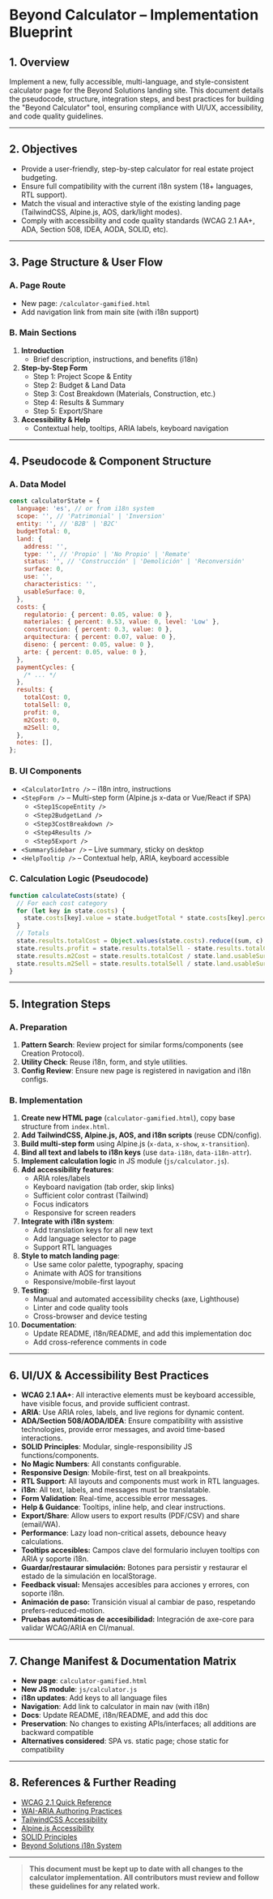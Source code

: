 # Beyond Calculator – Implementation Blueprint

## 1. **Overview**

Implement a new, fully accessible, multi-language, and style-consistent calculator page for the Beyond Solutions landing site. This document details the pseudocode, structure, integration steps, and best practices for building the "Beyond Calculator" tool, ensuring compliance with UI/UX, accessibility, and code quality guidelines.

---

## 2. **Objectives**

- Provide a user-friendly, step-by-step calculator for real estate project budgeting.
- Ensure full compatibility with the current i18n system (18+ languages, RTL support).
- Match the visual and interactive style of the existing landing page (TailwindCSS, Alpine.js, AOS, dark/light modes).
- Comply with accessibility and code quality standards (WCAG 2.1 AA+, ADA, Section 508, IDEA, AODA, SOLID, etc).

---

## 3. **Page Structure & User Flow**

### **A. Page Route**

- New page: `/calculator-gamified.html`
- Add navigation link from main site (with i18n support)

### **B. Main Sections**

1. **Introduction**
   - Brief description, instructions, and benefits (i18n)
2. **Step-by-Step Form**
   - Step 1: Project Scope & Entity
   - Step 2: Budget & Land Data
   - Step 3: Cost Breakdown (Materials, Construction, etc.)
   - Step 4: Results & Summary
   - Step 5: Export/Share
3. **Accessibility & Help**
   - Contextual help, tooltips, ARIA labels, keyboard navigation

---

## 4. **Pseudocode & Component Structure**

### **A. Data Model**

```js
const calculatorState = {
  language: 'es', // or from i18n system
  scope: '', // 'Patrimonial' | 'Inversion'
  entity: '', // 'B2B' | 'B2C'
  budgetTotal: 0,
  land: {
    address: '',
    type: '', // 'Propio' | 'No Propio' | 'Remate'
    status: '', // 'Construcción' | 'Demolición' | 'Reconversión'
    surface: 0,
    use: '',
    characteristics: '',
    usableSurface: 0,
  },
  costs: {
    regulatorio: { percent: 0.05, value: 0 },
    materiales: { percent: 0.53, value: 0, level: 'Low' },
    construccion: { percent: 0.3, value: 0 },
    arquitectura: { percent: 0.07, value: 0 },
    diseno: { percent: 0.05, value: 0 },
    arte: { percent: 0.05, value: 0 },
  },
  paymentCycles: {
    /* ... */
  },
  results: {
    totalCost: 0,
    totalSell: 0,
    profit: 0,
    m2Cost: 0,
    m2Sell: 0,
  },
  notes: [],
};
```

### **B. UI Components**

- `<CalculatorIntro />` – i18n intro, instructions
- `<StepForm />` – Multi-step form (Alpine.js x-data or Vue/React if SPA)
  - `<Step1ScopeEntity />`
  - `<Step2BudgetLand />`
  - `<Step3CostBreakdown />`
  - `<Step4Results />`
  - `<Step5Export />`
- `<SummarySidebar />` – Live summary, sticky on desktop
- `<HelpTooltip />` – Contextual help, ARIA, keyboard accessible

### **C. Calculation Logic (Pseudocode)**

```js
function calculateCosts(state) {
  // For each cost category
  for (let key in state.costs) {
    state.costs[key].value = state.budgetTotal * state.costs[key].percent;
  }
  // Totals
  state.results.totalCost = Object.values(state.costs).reduce((sum, c) => sum + c.value, 0);
  state.results.profit = state.results.totalSell - state.results.totalCost;
  state.results.m2Cost = state.results.totalCost / state.land.usableSurface;
  state.results.m2Sell = state.results.totalSell / state.land.usableSurface;
}
```

---

## 5. **Integration Steps**

### **A. Preparation**

1. **Pattern Search**: Review project for similar forms/components (see Creation Protocol).
2. **Utility Check**: Reuse i18n, form, and style utilities.
3. **Config Review**: Ensure new page is registered in navigation and i18n configs.

### **B. Implementation**

1. **Create new HTML page** (`calculator-gamified.html`), copy base structure from `index.html`.
2. **Add TailwindCSS, Alpine.js, AOS, and i18n scripts** (reuse CDN/config).
3. **Build multi-step form** using Alpine.js (`x-data`, `x-show`, `x-transition`).
4. **Bind all text and labels to i18n keys** (use `data-i18n`, `data-i18n-attr`).
5. **Implement calculation logic** in JS module (`js/calculator.js`).
6. **Add accessibility features**:
   - ARIA roles/labels
   - Keyboard navigation (tab order, skip links)
   - Sufficient color contrast (Tailwind)
   - Focus indicators
   - Responsive for screen readers
7. **Integrate with i18n system**:
   - Add translation keys for all new text
   - Add language selector to page
   - Support RTL languages
8. **Style to match landing page**:
   - Use same color palette, typography, spacing
   - Animate with AOS for transitions
   - Responsive/mobile-first layout
9. **Testing**:
   - Manual and automated accessibility checks (axe, Lighthouse)
   - Linter and code quality tools
   - Cross-browser and device testing
10. **Documentation**:
    - Update README, i18n/README, and add this implementation doc
    - Add cross-reference comments in code

---

## 6. **UI/UX & Accessibility Best Practices**

- **WCAG 2.1 AA+**: All interactive elements must be keyboard accessible, have visible focus, and provide sufficient contrast.
- **ARIA**: Use ARIA roles, labels, and live regions for dynamic content.
- **ADA/Section 508/AODA/IDEA**: Ensure compatibility with assistive technologies, provide error messages, and avoid time-based interactions.
- **SOLID Principles**: Modular, single-responsibility JS functions/components.
- **No Magic Numbers**: All constants configurable.
- **Responsive Design**: Mobile-first, test on all breakpoints.
- **RTL Support**: All layouts and components must work in RTL languages.
- **i18n**: All text, labels, and messages must be translatable.
- **Form Validation**: Real-time, accessible error messages.
- **Help & Guidance**: Tooltips, inline help, and clear instructions.
- **Export/Share**: Allow users to export results (PDF/CSV) and share (email/WA).
- **Performance**: Lazy load non-critical assets, debounce heavy calculations.
- **Tooltips accesibles:** Campos clave del formulario incluyen tooltips con ARIA y soporte i18n.
- **Guardar/restaurar simulación:** Botones para persistir y restaurar el estado de la simulación en localStorage.
- **Feedback visual:** Mensajes accesibles para acciones y errores, con soporte i18n.
- **Animación de paso:** Transición visual al cambiar de paso, respetando prefers-reduced-motion.
- **Pruebas automáticas de accesibilidad:** Integración de axe-core para validar WCAG/ARIA en CI/manual.

---

## 7. **Change Manifest & Documentation Matrix**

- **New page**: `calculator-gamified.html`
- **New JS module**: `js/calculator.js`
- **i18n updates**: Add keys to all language files
- **Navigation**: Add link to calculator in main nav (with i18n)
- **Docs**: Update README, i18n/README, and add this doc
- **Preservation**: No changes to existing APIs/interfaces; all additions are backward compatible
- **Alternatives considered**: SPA vs. static page; chose static for compatibility

---

## 8. **References & Further Reading**

- [WCAG 2.1 Quick Reference](https://www.w3.org/WAI/WCAG21/quickref/)
- [WAI-ARIA Authoring Practices](https://www.w3.org/WAI/ARIA/apg/)
- [TailwindCSS Accessibility](https://tailwindcss.com/docs/accessibility)
- [Alpine.js Accessibility](https://alpinejs.dev/directives/bind#accessibility)
- [SOLID Principles](https://en.wikipedia.org/wiki/SOLID)
- [Beyond Solutions i18n System](i18n/README.md)

---

> **This document must be kept up to date with all changes to the calculator implementation. All contributors must review and follow these guidelines for any related work.**
